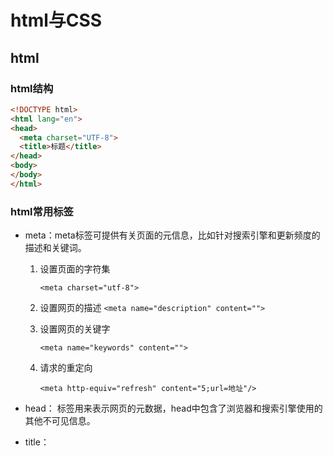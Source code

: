 # html与CSS

## html

### html结构

```html
<!DOCTYPE html>
<html lang="en">
<head>
  <meta charset="UTF-8">
  <title>标题</title>
</head>
<body>
</body>
</html>
```

### html常用标签

*   meta：meta标签可提供有关页面的元信息，比如针对搜索引擎和更新频度的描述和关键词。

    1.   设置页面的字符集

         `<meta charset="utf-8">`

    2.   设置网页的描述
         `<meta name="description" content="">`

    3.   设置网页的关键字

         `<meta name="keywords" content="">`

    4.   请求的重定向

         `<meta http-equiv="refresh" content="5;url=地址"/>`

*   head： <head>标签用来表示网页的元数据，head中包含了浏览器和搜索引擎使用的其他不可见信息。

*   title： <title>标签表示网页的标题，一般会在网页的标题栏上显示。

*   body： <body>标签用来设置网页的主体，所有在页面中能看到的内容都应该编写到body标签中。

*   h1-h6：h1-h6都是网页中的标题标签，用来表示网页中的一个标题，不同的是，从h1~h6重要性越来越低。

*   p：<p>标签表示网页中的一个段落。是块元素

*   br：br标签表示一个换行标签，使用br标签可以使br标签后的内容另起一行。

*   hr：hr标签是水平线标签，使用hr标签可以在页面中打印一条水平线，水平线可以将页面分成上下两个部分。

*   img：img标签是图片标签，可以用来向页面中引入一张外部的图片。

    *   src：指向一个外部的图片的路径。
    *   alt：图片的描述

*   a：a标签是超链接标签，通过a标签，可以快速跳转到其他页面。

    *   href：指向一个链接地址
    *   target：设置打开目标页面的位置，可选值：_blank新窗口、 _self当前窗口。

## CSS

### 基本语法

* CSS的写法

  ```
  选择器{样式名:样式值;样式名:样式值;}
  ```

* 内部样式表

  ```css
  <style>
  	p{color:red; font-size: 30px;}
  </style>
  ```

* 外部样式表

  ```css
  <link rel="stylesheet" type="text/css" href="style.css">
  ```

### 选择器

* 元素选择器
  * 标签名{}
* 类选择器
  * .className{}
* id选择器
  * #idName{}
* 复合选择器
  * 选择器1选择器2{}
* 群组选择器
  * 选择器1,选择器2{}
* 通用选择器
  * *{}
* 后代元素选择器
  * 祖先元素 后代元素{}
* 伪类选择器
  * :link 正常的超链接
  * :visited 访问过的链接(只能定义字体颜色)
  * :hover 鼠标滑过的链接
  * :active 点击的链接
  * :focus 获取焦点（文本输入框等）
  * :before 在指定元素前
  * :after 在指定元素后
  * ::selection 选中的元素
  * :first-letter 首字母
  * :first-line 首行
  * :not(选择器){} 否定伪类，将括号中的选择器从当前选择中排除
* 属性选择器
  * [属性名] 选取含有指定属性的元素
  * [属性名="属性值"] 选取含有指定属性值的元素
  * [属性名~="属性值"]
  * [属性名|="属性值"]
  * [属性名^="属性值"] 选取属性值以指定内容开头的元素
  * [属性名$="属性值"] 选取属性值以指定内容结尾的元素
  * [属性名*="属性值"] 选取属性值以包含指定内容的元素
* 子元素选择器
  * 父元素 > 子元素{}
  * :first-child 第一个子元素
  * :last-child 最后一个子元素
  * :nth-child() 选择指定位置的子元素
    * 数字：指定位置
    * even：表示偶数位置的子元素
    * odd：表示奇数位置的子元素
  * :first-of-type 选择指定类型的子元素
  * :last-of-type
  * :nth-of-type
    * 数字：指定位置
    * even：表示偶数位置的子元素
    * odd：表示奇数位置的子元素
* 兄弟元素选择器
  * 兄弟元素+兄弟元素{}
  * 兄弟元素~兄弟元素{}

### 继承

像儿子可以继承父亲的遗产一样，在CSS中，祖先元素上的样式，也会被他的后代元素所继承。

利用继承，可以将一些基本的样式设置给祖先元素，这样所有的后代元素将会自动继承这些样式。

但是并不是所有的样式都会被子元素所继承，比如：背景相关的样式都不会被继承 边框相关的样式 定位相关的

### 选择器的权重

* 不同的选择器有不同的权重值：
  * 内联样式：权重为1000
  * id选择器：权重为100
  * 类、属性、伪类选择器：权重为10
  * 元素选择器：权重为1
  * 通配符：权重为0
  * 继承的样式：没有权重
* 当选择器中包含多种选择器时，需要将多种选择器的优先级相加然后在比较。但是注意，选择器优先级计算不会超过他的最大的数量级，如果选择器的优先级一样，则使用靠后的样式。
* 群组选择器的优先级是单独计算
* 可以在样式的最后，添加一个!important，则此时该样式将会获得一个最高的优先级，将会优先于所有的样式显示甚至超过内联样式，但是在开发中尽量避免使用!important

## 文本样式

* font-size 文字大小
* font-family 文字字体，可以同时指定多个字体
* font-style 斜体
  * italic 斜体
  * normal 非斜体，默认值
* font-weight 粗体
  * bold 粗体
  * normal 非粗体，默认值
* font-variant 小型大写字体
  * small-caps 设置小型大写字体，不设置则默认正常显示
* font 字体属性的简写
  * font:加粗 斜体 小型大写 大小/行高 字体
  * 加粗、斜体、小型大写的顺序无所谓，也可以不写，但是字体大小和字体必须写在最后面。
* line-height 行高，行高越大行间距越大，文字默认显示在行高的中间。
* text-transform 将所有字母全都变成大写或小写
  * uppercase 全都变成大写字母
  * lowercase 全都变成小写字母
  * capitalize 首字母大写
  * none 默认值，正常显示
* text-decoration 给文本添加修饰
  * underline
  * overline
  * line-through
  * none
* letter-spacing 设置字符之间的间距
* word-spacing 设置单词之间的间距
* text-align 设置文本的对齐方式
  * left 左对齐
  * right 右对齐
  * justify 两边对齐
  * center 居中对齐
* text-indent 设置首行缩进，需要指定一个长度，并且只对第一行生效。

## 盒模型

### 基本盒模型





### 浮动





### 定位









## 背景

* background-color 设置背景颜色
  * 设置了背景颜色后，整个元素的可见区域都会使用该颜色
  * 如果不设置背景颜色，元素默认背景颜色为透明，会显示父元素的背景颜色
* backgound-image 为元素指定背景图片
  * 需要指定url地址为参数，url地址指向一个外部图片的路径
* background-repeat 控制背景图片的重复方式
  * repeat 默认值，图片会左右上下平铺
  * no-repeat 只显示图片一次，不会平铺
  * repeat-x 只沿着X轴水平平铺图片
  * repeat-y 只沿着y轴平铺图片
* background-position 控制图片在元素中的位置，通过下面三种方式设置图片在水平和垂直方向的起点：
  * 关键字：top right bottom left center
  * 百分比
  * 数值
* background-attachment 设置背景图片是否随页面滚动
  * scroll 随页面滚动
  * fixed 不随页面滚动
* background 背景图片的简写属性，通过这个属性可以一次性设置多个样式，而且样式的顺序没有要求。

## 表格





## 表单

